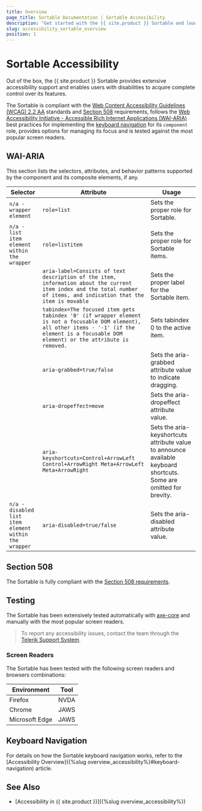 ```yaml
---
title: Overview
page_title: Sortable Documentation | Sortable Accessibility
description: "Get started with the {{ site.product }} Sortable and learn about its accessibility support for WAI-ARIA, Section 508, and WCAG 2.2."
slug: accessibility_sortable_overview
position: 1
---
```


# Sortable Accessibility





Out of the box, the {{ site.product }} Sortable provides extensive accessibility support and enables users with disabilities to acquire complete control over its features.


The Sortable is compliant with the [Web Content Accessibility Guidelines (WCAG) 2.2 AA](https://www.w3.org/TR/WCAG22/) standards and [Section 508](https://www.section508.gov/) requirements, follows the [Web Accessibility Initiative - Accessible Rich Internet Applications (WAI-ARIA)](https://www.w3.org/WAI/ARIA/apg/) best practices for implementing the [keyboard navigation](#keyboard-navigation) for its `component` role, provides options for managing its focus and is tested against the most popular screen readers.

## WAI-ARIA


This section lists the selectors, attributes, and behavior patterns supported by the component and its composite elements, if any.

| Selector | Attribute | Usage |
| -------- | --------- | ----- |
| `n/a - wrapper element` | `role=list` | Sets the proper role for Sortable. |
| `n/a - list item element within the wrapper` | `role=listitem` | Sets the proper role for Sortable items. |
|  | `aria-label=Consists of text description of the item, information about the current item index and the total number of items, and indication that the item is movable` | Sets the proper label for the Sortable item. |
|  | `tabindex=The focused item gets tabindex '0' (if wrapper element is not a focusable DOM element), all other items - '-1' (if the element is a focusable DOM element) or the attribute is removed.` | Sets tabindex 0 to the active item. |
|  | `aria-grabbed=true/false` | Sets the aria-grabbed attribute value to indicate dragging. |
|  | `aria-dropeffect=move` | Sets the aria-dropeffect attribute value. |
|  | `aria-keyshortcuts=Control+ArrowLeft Control+ArrowRight Meta+ArrowLeft Meta+ArrowRight` | Sets the aria-keyshortcuts attribute value to announce available keyboard shortcuts. Some are omitted for brevity. |
| `n/a - disabled list item element within the wrapper` | `aria-disabled=true/false` | Sets the aria-disabled attribute value. |

## Section 508


The Sortable is fully compliant with the [Section 508 requirements](http://www.section508.gov/).

## Testing


The Sortable has been extensively tested automatically with [axe-core](https://github.com/dequelabs/axe-core) and manually with the most popular screen readers.

> To report any accessibility issues, contact the team through the [Telerik Support System](https://www.telerik.com/account/support-center).

### Screen Readers


The Sortable has been tested with the following screen readers and browsers combinations:

| Environment | Tool |
| ----------- | ---- |
| Firefox | NVDA |
| Chrome | JAWS |
| Microsoft Edge | JAWS |



## Keyboard Navigation

For details on how the Sortable keyboard navigation works, refer to the [Accessibility Overview]({%slug overview_accessibility%}#keyboard-navigation) article.

## See Also

* [Accessibility in {{ site.product }}]({%slug overview_accessibility%})